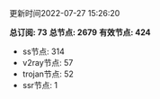 更新时间2022-07-27 15:26:20

**总订阅: 73**
**总节点: 2679**
**有效节点: 424**
- ss节点: 314
- v2ray节点: 57
- trojan节点: 52
- ssr节点: 1
